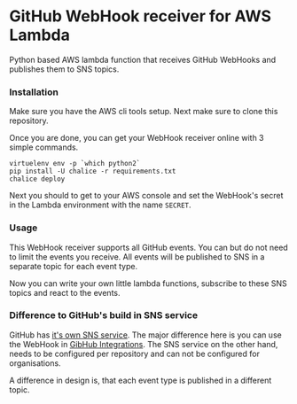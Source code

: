 # GitHub WebHook receiver for AWS Lambda

Python based AWS lambda function that receives GitHub WebHooks and publishes them to SNS topics.

### Installation

Make sure you have the AWS cli tools setup. Next make sure to clone this repository.

Once you are done, you can get your WebHook receiver online with 3 simple commands.

```shell
virtuelenv env -p `which python2`
pip install -U chalice -r requirements.txt
chalice deploy
```

Next you should to get to your AWS console and set the WebHook's secret in the
Lambda environment with the name `SECRET`.

### Usage

This WebHook receiver supports all GitHub events.
You can but do not need to limit the events you receive.
All events will be published to SNS in a separate topic for each event type.

Now you can write your own little lambda functions,
subscribe to these SNS topics and react to the events.


### Difference to GitHub's build in SNS service

GitHub has [it's own SNS service](https://aws.amazon.com/blogs/compute/dynamic-github-actions-with-aws-lambda/).
The major difference here is you can use the WebHook in
[GibHub Integrations](https://github.com/integrations).
The SNS service on the other hand, needs to be configured
per repository and can not be configured for organisations.

A difference in design is, that each event type is published in a different topic.
